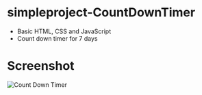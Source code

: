 # simpleproject-CountDownTimer
- Basic HTML, CSS and JavaScript
- Count down timer for 7 days

# Screenshot
![Count Down Timer](https://user-images.githubusercontent.com/23289982/171178790-720a6c9c-97f2-4abb-8e5e-5d7055f743ad.png)
